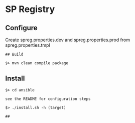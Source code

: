 # SP Registry


## Configure

Create spreg.properties.dev and spreg.properties.prod  from spreg.properties.tmpl

```
## Build

$> mvn clean compile package
```

## Install

```
$> cd ansible

see the README for configuration steps

$> ./install.sh -h (target)

##
